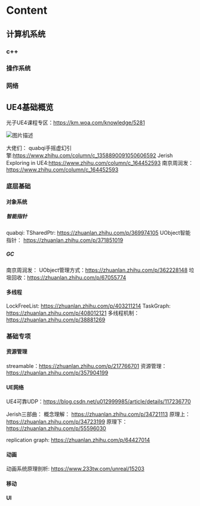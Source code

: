 # Content

## 计算机系统

### c++

### 操作系统

### 网络

## UE4基础概览

光子UE4课程专区：<https://km.woa.com/knowledge/5281>

![图片描述](https://pic3.zhimg.com/v2-8f66e3b2a5f4bac86fbe3f5bcaba210f_1440w.jpg?source=172ae18b)

大佬们：
quabqi手摇虚幻引擎:<https://www.zhihu.com/column/c_1358890091050606592>
Jerish Exploring in UE4:<https://www.zhihu.com/column/c_164452593>
南京周润发：<https://www.zhihu.com/column/c_164452593>

### 底层基础

#### 对象系统

##### 智能指针

quabqi:
TSharedPtr: <https://zhuanlan.zhihu.com/p/369974105>
UObject智能指针： <https://zhuanlan.zhihu.com/p/371851019>

##### GC

南京周润发：
UObject管理方式：<https://zhuanlan.zhihu.com/p/362228148>
垃圾回收：<https://zhuanlan.zhihu.com/p/67055774>

#### 多线程

LockFreeList: <https://zhuanlan.zhihu.com/p/403211214>
TaskGraph: <https://zhuanlan.zhihu.com/p/408012121>
多线程机制： <https://zhuanlan.zhihu.com/p/38881269>

### 基础专项

#### 资源管理

streamable：<https://zhuanlan.zhihu.com/p/217766701>
资源管理：<https://zhuanlan.zhihu.com/p/357904199>

#### UE网络

UE4可靠UDP：<https://blog.csdn.net/u012999985/article/details/117236770>

Jerish三部曲：
概念理解： <https://zhuanlan.zhihu.com/p/34721113>
原理上： <https://zhuanlan.zhihu.com/p/34723199>
原理下： <https://zhuanlan.zhihu.com/p/55596030>

replication graph:
<https://zhuanlan.zhihu.com/p/64427014>

#### 动画

动画系统原理剖析: <https://www.233tw.com/unreal/15203>

#### 移动



#### UI
